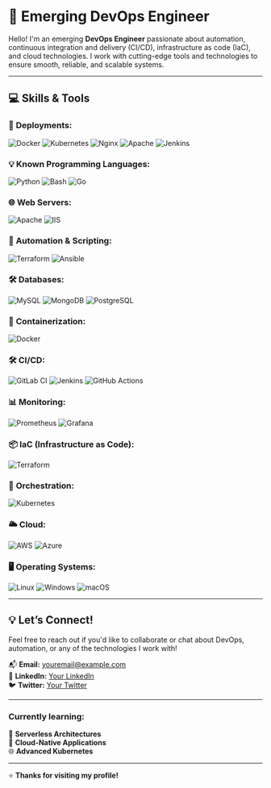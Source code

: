 # 🌟 Emerging DevOps Engineer

Hello! I'm an emerging **DevOps Engineer** passionate about automation, continuous integration and delivery (CI/CD), infrastructure as code (IaC), and cloud technologies. I work with cutting-edge tools and technologies to ensure smooth, reliable, and scalable systems.

---

## 💻 Skills & Tools

### 🚀 **Deployments:**
![Docker](https://github.com/marwin1991/profile-technology-icons/assets/25181517/afcf1c98-544e-41fb-bf44-edba5e62809a) ![Kubernetes](https://user-images.githubusercontent.com/25181517/183570228-6a040b9f-3ddf-47a2-a201-743121dac664.png) ![Nginx](https://user-images.githubusercontent.com/25181517/183423507-c056a6f9-1ba8-4312-a350-19bcbc5a8697.png) ![Apache](https://user-images.githubusercontent.com/25181517/117201156-9a724800-adec-11eb-9a9d-3cd0f67da4bc.png) ![Jenkins](https://user-images.githubusercontent.com/25181517/183568594-85e280a7-0d7e-4d1a-9028-c8c2209e073c.png)

### 💡 **Known Programming Languages:**
![Python](https://user-images.githubusercontent.com/25181517/183570228-6a040b9f-3ddf-47a2-a201-743121dac664.png) ![Bash](https://github.com/marwin1991/profile-technology-icons/assets/25181517/afcf1c98-544e-41fb-bf44-edba5e62809a) ![Go](https://user-images.githubusercontent.com/25181517/117201156-9a724800-adec-11eb-9a9d-3cd0f67da4bc.png)

### 🌐 **Web Servers:**
![Apache](https://user-images.githubusercontent.com/25181517/183345125-9a7cd2e6-6ad6-436f-8490-44c903bef84c.png) ![IIS](https://user-images.githubusercontent.com/25181517/183423775-2276e25d-d43d-4e58-890b-edbc88e915f7.png)

### 🔧 **Automation & Scripting:**
![Terraform](https://user-images.githubusercontent.com/25181517/192158606-7c2ef6bd-6e04-47cf-b5bc-da2797cb5bda.png) ![Ansible](https://user-images.githubusercontent.com/25181517/183423507-c056a6f9-1ba8-4312-a350-19bcbc5a8697.png)

### 🛠 **Databases:**
![MySQL](https://user-images.githubusercontent.com/25181517/183896128-ec99105a-ec1a-4d85-b08b-1aa1620b2046.png) ![MongoDB](https://user-images.githubusercontent.com/25181517/182884177-d48a8579-2cd0-447a-b9a6-ffc7cb02560e.png) ![PostgreSQL](https://user-images.githubusercontent.com/25181517/117208740-bfb78400-adf5-11eb-97bb-09072b6bedfc.png)

### 🐳 **Containerization:**
![Docker](https://user-images.githubusercontent.com/25181517/117207330-263ba280-adf4-11eb-9b97-0ac5b40bc3be.png)

### 🛠 **CI/CD:**
![GitLab CI](https://user-images.githubusercontent.com/25181517/183868728-b2e11072-00a5-47e2-8a4e-4ebbb2b8c554.png) ![Jenkins](https://user-images.githubusercontent.com/25181517/192108374-8da61ba1-99ec-41d7-80b8-fb2f7c0a4948.png) ![GitHub Actions](https://user-images.githubusercontent.com/25181517/192108376-c675d39b-90f6-4073-bde6-5a9291644657.png)

### 📊 **Monitoring:**
![Prometheus](https://user-images.githubusercontent.com/25181517/182534075-4962068b-4407-46c2-ac67-ddcb86af30cc.png) ![Grafana](https://user-images.githubusercontent.com/25181517/182534182-c510199a-7a4d-4084-96e3-e3db2251bbce.png)

### 📦 **IaC (Infrastructure as Code):**
![Terraform](https://user-images.githubusercontent.com/25181517/183345121-36788a6e-5462-424a-be67-af1ebeda79a2.png)

### 🤖 **Orchestration:**
![Kubernetes](https://user-images.githubusercontent.com/25181517/182534006-037f08b5-8e7b-4e5f-96b6-5d2a5558fa85.png)

### 🌥 **Cloud:**
![AWS](https://user-images.githubusercontent.com/25181517/183896132-54262f2e-6d98-41e3-8888-e40ab5a17326.png) ![Azure](https://github.com/user-attachments/assets/f3bee16b-3609-489f-9445-d08c0a52468b.png)

### 🖥 **Operating Systems:**
![Linux](https://github.com/user-attachments/assets/4cf282d2-b46f-43b7-aab6-19604cc5a683) ![Windows](https://user-images.githubusercontent.com/25181517/186884150-05e9ff6d-340e-4802-9533-2c3f02363ee3.png) ![macOS](https://user-images.githubusercontent.com/25181517/186884152-ae609cca-8cf1-4175-8d60-1ce1fa078ca2.png)

---

## 💡 **Let’s Connect!**

Feel free to reach out if you'd like to collaborate or chat about DevOps, automation, or any of the technologies I work with!  

📬 **Email:** [youremail@example.com](mailto:youremail@example.com)  
🔗 **LinkedIn:** [Your LinkedIn](https://www.linkedin.com/in/yourprofile)  
🐦 **Twitter:** [Your Twitter](https://twitter.com/yourprofile)

---

### **Currently learning:**
🔄 **Serverless Architectures**  
🚀 **Cloud-Native Applications**  
🌐 **Advanced Kubernetes**

---

⭐ **Thanks for visiting my profile!**
